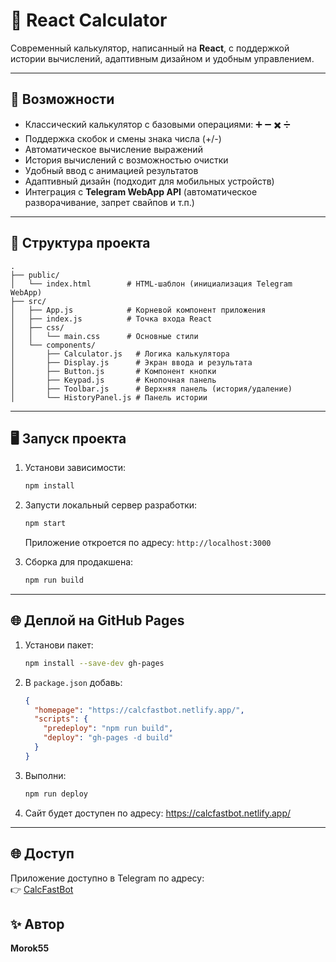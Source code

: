 # 🧮 React Calculator

Современный калькулятор, написанный на **React**, с поддержкой истории вычислений, адаптивным дизайном и удобным управлением.

---

## 🚀 Возможности
- Классический калькулятор с базовыми операциями: ➕ ➖ ✖️ ➗
- Поддержка скобок и смены знака числа (+/-)
- Автоматическое вычисление выражений
- История вычислений с возможностью очистки
- Удобный ввод с анимацией результатов
- Адаптивный дизайн (подходит для мобильных устройств)
- Интеграция с **Telegram WebApp API** (автоматическое разворачивание, запрет свайпов и т.п.)

---

## 📂 Структура проекта
```text
.
├── public/
│   └── index.html        # HTML-шаблон (инициализация Telegram WebApp)
├── src/
│   ├── App.js            # Корневой компонент приложения
│   ├── index.js          # Точка входа React
│   ├── css/
│   │   └── main.css      # Основные стили
│   └── components/
│       ├── Calculator.js   # Логика калькулятора
│       ├── Display.js      # Экран ввода и результата
│       ├── Button.js       # Компонент кнопки
│       ├── Keypad.js       # Кнопочная панель
│       ├── Toolbar.js      # Верхняя панель (история/удаление)
│       └── HistoryPanel.js # Панель истории
```

---

## 🖥️ Запуск проекта

1. Установи зависимости:
   ```bash
   npm install
   ```
2. Запусти локальный сервер разработки:
   ```bash
   npm start
   ```
   Приложение откроется по адресу: `http://localhost:3000`

3. Сборка для продакшена:
   ```bash
   npm run build
   ```

---

## 🌐 Деплой на GitHub Pages

1. Установи пакет:
   ```bash
   npm install --save-dev gh-pages
   ```

2. В `package.json` добавь:
   ```json
   {
     "homepage": "https://calcfastbot.netlify.app/",
     "scripts": {
       "predeploy": "npm run build",
       "deploy": "gh-pages -d build"
     }
   }
   ```

3. Выполни:
   ```bash
   npm run deploy
   ```

4. Сайт будет доступен по адресу: https://calcfastbot.netlify.app/

---

## 🌐 Доступ
Приложение доступно в Telegram по адресу:  
👉 [CalcFastBot](https://t.me/CalcFastBot)

## ✨ Автор
**Morok55**
